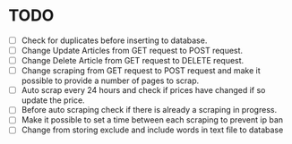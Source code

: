 # TODO

- [ ] Check for duplicates before inserting to database.
- [ ] Change Update Articles from GET request to POST request.
- [ ] Change Delete Article from GET request to DELETE request.
- [ ] Change scraping from GET request to POST request and make it possible to provide a number of pages to scrap.
- [ ] Auto scrap every 24 hours and check if prices have changed if so update the price.
- [ ] Before auto scraping check if there is already a scraping in progress.
- [ ] Make it possible to set a time between each scraping to prevent ip ban
- [ ] Change from storing exclude and include words in text file to database
